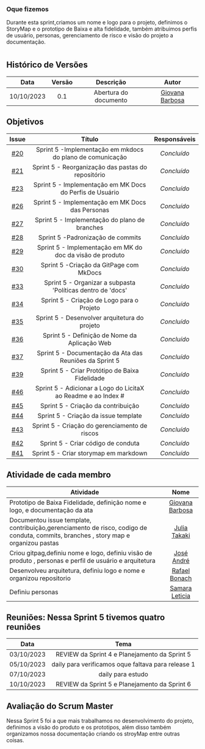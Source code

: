 ### Oque fizemos

Durante esta sprint,criamos um nome e logo para o projeto, definimos o StoryMap e o prototipo de Baixa e alta fidelidade, também atribuimos perfis de usuário, personas, gerenciamento de risco e visão do projeto a documentação. 

#

## Histórico de Versões

| Data       | Versão | Descrição                                 | Autor             |
| :--------: | :----: | :--------------------:                    | :---------------: |
| 10/10/2023 |  0.1   | Abertura do documento                     | [Giovana Barbosa ](https://github.com/gio221) |

## Objetivos

|                            Issue                             |              Título               |                    Responsáveis                     |
| :----------------------------------------------------------: | :-------------------------------: | :-------------------------------------------------: |
| [#20](https://github.com/unb-mds/2023-2-Squad07/issues/20) |  Sprint 5 -Implementação em mkdocs do plano de comunicação  |_Concluído_ |
| [#21](https://github.com/unb-mds/2023-2-Squad07/issues/21) |  Sprint 5 - Reorganização das pastas do repositório |_Concluído_ |
| [#23](https://github.com/unb-mds/2023-2-Squad07/issues/23) |  Sprint 5 - Implementação em MK Docs do Perfis de Usuário  |_Concluído_|
| [#26](https://github.com/unb-mds/2023-2-Squad07/issues/26) |  Sprint 5 - Implementação em MK Docs das Personas |_Concluído_|
| [#27](https://github.com/unb-mds/2023-2-Squad07/issues/27) |  Sprint 5 - Implementação do plano de branches  |_Concluído_ |
| [#28](https://github.com/unb-mds/2023-2-Squad07/issues/28) |  Sprint 5 -Padronização de commits   |_Concluído_|
| [#29](https://github.com/unb-mds/2023-2-Squad07/issues/29) |  Sprint 5 -  Implementação em MK do doc da visão de produto|_Concluído_ |
| [#30](https://github.com/unb-mds/2023-2-Squad07/issues/30) |  Sprint 5 -Criação da GitPage com MkDocs  |_Concluído_|
| [#33](https://github.com/unb-mds/2023-2-Squad07/issues/33) |  Sprint 5 - Organizar a subpasta 'Políticas dentro de 'docs' |_Concluído_|
| [#34](https://github.com/unb-mds/2023-2-Squad07/issues/34) |  Sprint 5 - Criação de Logo para o Projeto |_Concluído_ |
| [#35](https://github.com/unb-mds/2023-2-Squad07/issues/35) |  Sprint 5 - Desenvolver arquitetura do projeto |_Concluído_ |
| [#36](https://github.com/unb-mds/2023-2-Squad07/issues/36) |  Sprint 5 -  Definição de Nome da Aplicação Web|_Concluído_|
| [#37](https://github.com/unb-mds/2023-2-Squad07/issues/37) |  Sprint 5 - Documentação da Ata das Reuniões da Sprint 5 |_Concluído_ |
| [#39](https://github.com/unb-mds/2023-2-Squad07/issues/39) |  Sprint 5 - Criar Protótipo de Baixa Fidelidade |_Concluído_ |
| [#46](https://github.com/unb-mds/2023-2-Squad07/issues/46) |  Sprint 5 -  Adicionar a Logo do LicitaX ao Readme e ao Index #|_Concluído_ |
| [#45](https://github.com/unb-mds/2023-2-Squad07/issues/45) |  Sprint 5 - Criação da contribuição  |_Concluído_ |
| [#44](https://github.com/unb-mds/2023-2-Squad07/issues/44 ) |  Sprint 5 - Criação da issue template |_Concluído_ |
| [#43](https://github.com/unb-mds/2023-2-Squad07/issues/43) |  Sprint 5 -  Criação do gerenciamento de riscos |_Concluído_ |
| [#42](https://github.com/unb-mds/2023-2-Squad07/issues/42) |  Sprint 5 - Criar código de conduta |_Concluído_ |
| [#41](https://github.com/unb-mds/2023-2-Squad07/issues/41) |  Sprint 5 -  Criar storymap em markdown |_Concluído_ |




## Atividade de cada membro

| Atividade        |                                                                           Nome                                                                            |
| ------------- | :-------------------------------------------------------------------------------------------------------------------------------------------------------: |
| Prototipo de Baixa Fidelidade, definição nome e logo, e documentação da ata |                                                    [Giovana Barbosa ](https://github.com/gio221)                                                    |
| Documentou issue template, contribuição,gerenciamento de risco, codigo de conduta, commits, branches , story map  e organizou pastas |                                                    [Julia Takaki](https://github.com/juliatakaki)                                                    |
|Criou gitpag,definiu nome e logo, definiu visão de produto , personas e perfil de usuário e arquitetura   |                [José André](https://github.com/joseandre25)                                                     |
| Desenvolveu arquitetura, definiu logo e nome e organizou repositorio  |                                                    [Rafael Bonach](https://github.com/RafaBonach)                                                    |
|Definiu personas   |                                                    [Samara Leticia](https://github.com/samarawwleticia)                                                    |


## Reuniões: Nessa Sprint 5 tivemos quatro reuniôes

| Data       | Tema                             
| :---------:| :----------------------------------------------------:      
| 03/10/2023 |  REVIEW da Sprint 4 e Planejamento da Sprint 5
| 05/10/2023 |  daily  para verificamos oque faltava para release 1
| 07/10/2023 |  daily  para estudo
| 10/10/2023 |  REVIEW da Sprint 5 e Planejamento da Sprint 6

## Avaliação do Scrum Master

Nessa Sprint 5 foi a que mais trabalhamos no desenvolvimento do projeto, definimos a visão do produto e os prototipos, além disso também organizamos nossa documentação criando os stroyMap entre outras coisas.